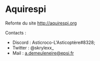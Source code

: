 # Aquirespi
Refonte du site http://aquirespi.org

Contacts : 
   - Discord : Asticroco-L'Asticoptère#8328;
   - Twitter : @skrylexx_
   - Mail : a.demeuleneire@epsi.fr
